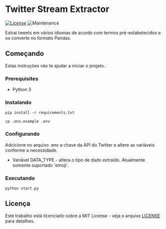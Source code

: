 # Twitter Stream Extractor

[![License](https://img.shields.io/github/license/AlanTaranti/twitter_stream_extractor)](LICENSE)
![Maintenance](https://img.shields.io/maintenance/yes/2020)

Extrai tweets em vários idiomas de acordo com termos pré-estabelecidos e os converte no formato Pandas.

## Começando

Estas instruções vão te ajudar a iniciar o projeto.

### Prerequisites

- Python 3

### Instalando

```
pip install -r requirements.txt
```
```
cp .env.example .env
```

### Configurando

Adcicione no arquivo .env a chave da API do Twitter e altere as variáveis conforme a necessidade.

- Variável DATA_TYPE - altera o tipo de dado extraído. Atualmente somente suportado 'emoji'.

### Executando
```
python start.py
```

## Licença

Este trabalho está licenciado sobre a MIT License - veja o arquivo [LICENSE](LICENSE) para detalhes.
